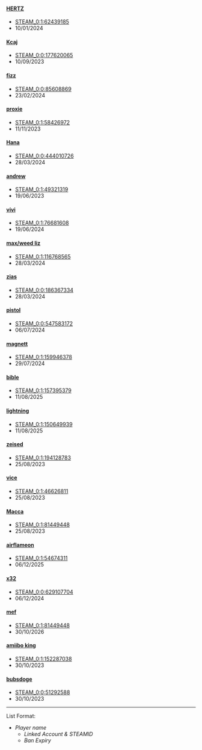 #### [HERTZ](https://ozfortress.com/users/26)
  + [STEAM_0:1:62439185](http://steamcommunity.com/profiles/76561198085144099)
  + 10/01/2024
#### [Kcaj](https://ozfortress.com/users/456)
  + [STEAM_0:0:177620065](http://steamcommunity.com/profiles/76561198315505858)
  + 10/09/2023
#### [fizz](https://ozfortress.com/users/694)
  + [STEAM_0:0:85608869](http://steamcommunity.com/profiles/76561198131483466)
  + 23/02/2024
#### [proxie](https://ozfortress.com/users/1953)
  + [STEAM_0:1:58426972](http://steamcommunity.com/profiles/76561198077119673)
  + 11/11/2023
#### [Hana](https://ozfortress.com/users/2860)
  + [STEAM_0:0:444010726](http://steamcommunity.com/profiles/76561198848287180)
  + 28/03/2024

#### [andrew](https://ozfortress.com/users/2539)
  + [STEAM_0:1:49321319](http://steamcommunity.com/profiles/76561198058908367)
  + 19/06/2023

#### [vivi](https://ozfortress.com/users/664)
  + [STEAM_0:1:76681608](http://steamcommunity.com/profiles/76561198113628945)
  + 19/06/2024

#### [max/weed liz](https://ozfortress.com/users/844)
  + [STEAM_0:1:116768565](http://steamcommunity.com/profiles/76561198193802859)
  + 28/03/2024

#### [zias](https://ozfortress.com/users/2286)
  + [STEAM_0:0:186367334](http://steamcommunity.com/profiles/76561198333000396)
  + 28/03/2024

#### [pistol](https://ozfortress.com/users/2849)
  + [STEAM_0:0:547583172](http://steamcommunity.com/profiles/76561199055432072)
  + 06/07/2024

#### [magnett](https://ozfortress.com/users/2094)
  + [STEAM_0:1:159946378](http://steamcommunity.com/profiles/76561198280158485)
  + 29/07/2024

#### [bible](https://ozfortress.com/users/1942)
  + [STEAM_0:1:157395379](http://steamcommunity.com/profiles/76561198275056487)
  + 11/08/2025

#### [lightning](https://ozfortress.com/users/1927)
  + [STEAM_0:1:150649939](http://steamcommunity.com/profiles/76561198261565607)
  + 11/08/2025

#### [zeised](https://ozfortress.com/users/3638)
  + [STEAM_0:1:194128783](http://steamcommunity.com/profiles/76561198348523295)
  + 25/08/2023

#### [vice](https://ozfortress.com/users/1883)
  + [STEAM_0:1:46626811](http://steamcommunity.com/profiles/76561198053519351)
  + 25/08/2023

#### [Macca](https://ozfortress.com/users/3643)
  + [STEAM_0:1:81449448](http://steamcommunity.com/profiles/76561198123164625)
  + 25/08/2023

#### [airflameon](https://ozfortress.com/users/16)
  + [STEAM_0:1:54674311](http://steamcommunity.com/profiles/76561198069614351)
  + 06/12/2025

#### [x32](https://ozfortress.com/users/4000)
  + [STEAM_0:0:629107704](http://steamcommunity.com/profiles/76561199218481136)
  + 06/12/2024

#### [mef](https://ozfortress.com/users/1030)
  + [STEAM_0:1:81449448](http://steamcommunity.com/profiles/76561198110145092)
  + 30/10/2026

#### [amiibo king](https://ozfortress.com/users/1986)
  + [STEAM_0:1:152287038](http://steamcommunity.com/profiles/76561198264839805)
  + 30/10/2023

#### [bubsdoge](https://ozfortress.com/users/3377)
  + [STEAM_0:0:51292588](http://steamcommunity.com/profiles/76561198062850904)
  + 30/10/2023

--- 

List Format:

+ *Player name*
    + *Linked Account & STEAMID*
    + *Ban Expiry*